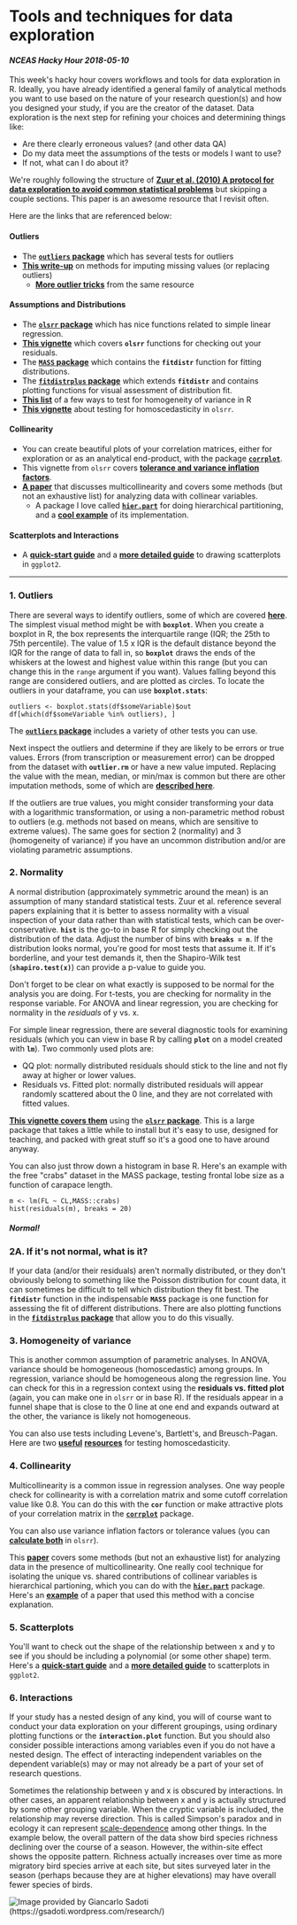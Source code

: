 
# Tools and techniques for data exploration


#### *NCEAS Hacky Hour 2018-05-10*

This week's hacky hour covers workflows and tools for data exploration in R. Ideally, you have already identified a general family of analytical methods you want to use based on the nature of your research question(s) and how you designed your study, if you are the creator of the dataset. Data exploration is the next step for refining your choices and determining things like:

* Are there clearly erroneous values? (and other data QA)
* Do my data meet the assumptions of the tests or models I want to use?
* If not, what can I do about it?


We're roughly following the structure of [**Zuur et al. (2010) A protocol for data exploration to avoid common statistical problems**](https://besjournals.onlinelibrary.wiley.com/doi/epdf/10.1111/j.2041-210X.2009.00001.x) but skipping a couple sections. This paper is an awesome resource that I revisit often.


Here are the links that are referenced below:

#### Outliers
* The [**`outliers` package**](https://cran.r-project.org/web/packages/outliers/index.html) which has several tests for outliers
* [**This write-up**](http://r-statistics.co/Missing-Value-Treatment-With-R.html#3.%20Imputation%20with%20mean%20/%20median%20/%20mode) on methods for imputing missing values (or replacing outliers)
    + [**More outlier tricks**](http://r-statistics.co/Outlier-Treatment-With-R.html) from the same resource

#### Assumptions and Distributions
* The [**`olsrr` package**](https://cran.r-project.org/web/packages/olsrr/index.html) which has nice functions related to simple linear regression.
* [**This vignette**](https://cran.r-project.org/web/packages/olsrr/vignettes/residual_diagnostics.html) which covers **`olsrr`** functions for checking out your residuals.
* The [**`MASS` package**](https://cran.r-project.org/web/packages/MASS/MASS.pdf) which contains the **`fitdistr`** function for fitting distributions.
* The [**`fitdistrplus` package**](https://cran.r-project.org/web/packages/fitdistrplus/vignettes/paper2JSS.pdf) which extends **`fitdistr`** and contains plotting functions for visual assessment of distribution fit.
* [**This list**](http://www.cookbook-r.com/Statistical_analysis/Homogeneity_of_variance/#levenes-test) of a few ways to test for homogeneity of variance in R
* [**This vignette**](https://cran.r-project.org/web/packages/olsrr/vignettes/heteroskedasticity.html) about testing for homoscedasticity in `olsrr`.

#### Collinearity
* You can create beautiful plots of your correlation matrices, either for exploration or as an analytical end-product, with the package [**`corrplot`**](https://cran.r-project.org/web/packages/corrplot/vignettes/corrplot-intro.html).
* This vignette from `olsrr` covers [**tolerance and variance inflation factors**](https://cran.r-project.org/web/packages/olsrr/vignettes/regression_diagnostics.html).
* [**A paper**](http://cescos.fau.edu/gawliklab/papers/GrahamMH2003.pdf) that discusses multicollinearity and covers some methods (but not an exhaustive list) for analyzing data with collinear variables.
  + A package I love called [**`hier.part`**](https://cran.r-project.org/web/packages/hier.part/index.html) for doing hierarchical partitioning, and a [**cool example**](https://naes.unr.edu/weisberg/old_site/publications/Weisberg2014Acta.pdf) of its implementation.

#### Scatterplots and Interactions
* A [**quick-start guide**](http://www.cookbook-r.com/Graphs/Scatterplots_(ggplot2)/) and a [**more detailed guide**](http://tutorials.iq.harvard.edu/R/Rgraphics/Rgraphics.html) to drawing scatterplots in `ggplot2`.

***

### 1. Outliers

There are several ways to identify outliers, some of which are covered [**here**](http://r-statistics.co/Outlier-Treatment-With-R.html). The simplest visual method might be with **`boxplot`**. When you create a boxplot in R, the box represents the interquartile range (IQR; the 25th to 75th percentile). The value of 1.5 x IQR is the default distance beyond the IQR for the range of data to fall in, so **`boxplot`** draws the ends of the whiskers at the lowest and highest value within this range (but you can change this in the `range` argument if you want). Values falling beyond this range are considered outliers, and are plotted as circles. To locate the outliers in your dataframe, you can use **`boxplot.stats`**:

```{r, eval=FALSE}
outliers <- boxplot.stats(df$someVariable)$out
df[which(df$someVariable %in% outliers), ]
```

The [**`outliers` package**](https://cran.r-project.org/web/packages/outliers/index.html) includes a variety of other tests you can use. 

Next inspect the outliers and determine if they are likely to be errors or true values. Errors (from transcription or measurement error) can be dropped from the dataset with **`outlier.rm`** or have a new value imputed. Replacing the value with the mean, median, or min/max is common but there are other imputation methods, some of which are [**described here**](http://r-statistics.co/Missing-Value-Treatment-With-R.html#3.%20Imputation%20with%20mean%20/%20median%20/%20mode).

If the outliers are true values, you might consider transforming your data with a logarithmic transformation, or using a non-parametric method robust to outliers (e.g. methods not based on means, which are sensitive to extreme values). The same goes for section 2 (normality) and 3 (homogeneity of variance) if you have an uncommon distribution and/or are violating parametric assumptions.

### 2. Normality

A normal distribution (approximately symmetric around the mean) is an assumption of many standard statistical tests. Zuur et al. reference several papers explaining that it is better to assess normality with a visual inspection of your data rather than with statistical tests, which can be over-conservative. **`hist`** is the go-to in base R for simply checking out the distribution of the data. Adjust the number of bins with **`breaks = n`**. If the distribution looks normal, you're good for most tests that assume it. If it's borderline, and your test demands it, then the Shapiro-Wilk test (**`shapiro.test(x)`**) can provide a p-value to guide you. 

Don't forget to be clear on what exactly is supposed to be normal for the analysis you are doing. For t-tests, you are checking for normality in the response variable. For ANOVA and linear regression, you are checking for normality in the *residuals* of y vs. x.

For simple linear regression, there are several diagnostic tools for examining residuals (which you can view in base R by calling **`plot`** on a model created with **`lm`**). Two commonly used plots are:
* QQ plot: normally distributed residuals should stick to the line and not fly away at higher or lower values.
* Residuals vs. Fitted plot: normally distributed residuals will appear randomly scattered about the 0 line, and they are not correlated with fitted values.

[**This vignette covers them**](https://cran.r-project.org/web/packages/olsrr/vignettes/residual_diagnostics.html) using the [**`olsrr` package**](https://cran.r-project.org/web/packages/olsrr/index.html). This is a large package that takes a little while to install but it's easy to use, designed for teaching, and packed with great stuff so it's a good one to have around anyway.

You can also just throw down a histogram in base R. Here's an example with the free "crabs" dataset in the MASS package, testing frontal lobe size as a function of carapace length.

```{r}
m <- lm(FL ~ CL,MASS::crabs)
hist(residuals(m), breaks = 20)
```

##### *Normal!*

### 2A. If it's not normal, what is it?

If your data (and/or their residuals) aren't normally distributed, or they don't obviously belong to something like the Poisson distribution for count data, it can sometimes be difficult to tell which distribution they fit best. The **`fitdistr`** function in the indispensable **`MASS`** package is one function for assessing the fit of different distributions. There are also plotting functions in the [**`fitdistrplus` package**](https://cran.r-project.org/web/packages/fitdistrplus/vignettes/paper2JSS.pdf) that allow you to do this visually.

### 3. Homogeneity of variance

This is another common assumption of parametric analyses. In ANOVA, variance should be homogeneous (homoscedastic) among groups. In regression, variance should be homogeneous along the regression line. You can check for this in a regression context using the **residuals vs. fitted plot** (again, you can make one in `olsrr` or in base R).  If the residuals appear in a funnel shape that is close to the 0 line at one end and expands outward at the other, the variance is likely not homogeneous. 

You can also use tests including Levene's, Bartlett's, and Breusch-Pagan. Here are two [**useful**](http://www.cookbook-r.com/Statistical_analysis/Homogeneity_of_variance/#levenes-test) [**resources**](https://cran.r-project.org/web/packages/olsrr/vignettes/heteroskedasticity.html) for testing homoscedasticity.

### 4. Collinearity

Multicollinearity is a common issue in regression analyses. One way people check for collinearity is with a correlation matrix and some cutoff correlation value like 0.8. You can do this with the **`cor`** function or make attractive plots of your correlation matrix in the [**`corrplot`**](https://cran.r-project.org/web/packages/corrplot/vignettes/corrplot-intro.html) package.

You can also use variance inflation factors or tolerance values (you can [**calculate both**](https://cran.r-project.org/web/packages/olsrr/vignettes/regression_diagnostics.html) in `olsrr`).

This [**paper**](http://cescos.fau.edu/gawliklab/papers/GrahamMH2003.pdf) covers some methods (but not an exhaustive list) for analyzing data in the presence of multicollinearity. One really cool technique for isolating the unique vs. shared contributions of collinear variables is hierarchical partioning, which you can do with the [**`hier.part`**](https://cran.r-project.org/web/packages/hier.part/index.html) package. Here's an [**example**](https://naes.unr.edu/weisberg/old_site/publications/Weisberg2014Acta.pdf) of a paper that used this method with a concise explanation.

### 5. Scatterplots

You'll want to check out the shape of the relationship between x and y to see if you should be including a polynomial (or some other shape) term. Here's a [**quick-start guide**](http://www.cookbook-r.com/Graphs/Scatterplots_(ggplot2)/) and a [**more detailed guide**](http://tutorials.iq.harvard.edu/R/Rgraphics/Rgraphics.html) to scatterplots in `ggplot2`.

### 6. Interactions

If your study has a nested design of any kind, you will of course want to conduct your data exploration on your different groupings, using ordinary plotting functions or the **`interaction.plot`** function. But you should also consider possible interactions among variables even if you do not have a nested design. The effect of interacting independent variables on the dependent variable(s) may or may not already be a part of your set of research questions.

Sometimes the relationship between y and x is obscured by interactions. In other cases, an apparent relationship between x and y is actually structured by some other grouping variable. When the cryptic variable is included, the relationship may reverse direction. This is called Simpson's paradox and in ecology it can represent [scale-dependence](http://osenberglab.ecology.uga.edu/wp-content/uploads/2012/08/2000scheiner.pdf) among other things. In the example below, the overall pattern of the data show bird species richness declining over the course of a season. However, the within-site effect shows the opposite pattern. Richness actually increases over time as more migratory bird species arrive at each site, but sites surveyed later in the season (perhaps because they are at higher elevations) may have overall fewer species of birds.

![Image provided by Giancarlo Sadoti (https://gsadoti.wordpress.com/research/)](https://github.com/nceas-hacky-hour/hacky-hour-materials/blob/master/simpsons.png)
